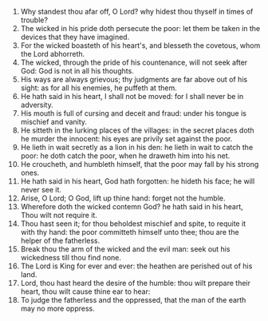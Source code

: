 1. Why standest thou afar off, O Lord? why hidest thou thyself in times of trouble?
2. The wicked in his pride doth persecute the poor: let them be taken in the devices that they have imagined.
3. For the wicked boasteth of his heart's, and blesseth the covetous, whom the Lord abhorreth.
4. The wicked, through the pride of his countenance, will not seek after God: God is not in all his thoughts.
5. His ways are always grievous; thy judgments are far above out of his sight: as for all his enemies, he puffeth at them.
6. He hath said in his heart, I shall not be moved: for I shall never be in adversity.
7. His mouth is full of cursing and deceit and fraud: under his tongue is mischief and vanity.
8. He sitteth in the lurking places of the villages: in the secret places doth he murder the innocent: his eyes are privily set against the poor.
9. He lieth in wait secretly as a lion in his den: he lieth in wait to catch the poor: he doth catch the poor, when he draweth him into his net.
10. He croucheth, and humbleth himself, that the poor may fall by his strong ones.
11. He hath said in his heart, God hath forgotten: he hideth his face; he will never see it.
12. Arise, O Lord; O God, lift up thine hand: forget not the humble.
13. Wherefore doth the wicked contemn God? he hath said in his heart, Thou wilt not require it.
14. Thou hast seen it; for thou beholdest mischief and spite, to requite it with thy hand: the poor committeth himself unto thee; thou are the helper of the fatherless.
15. Break thou the arm of the wicked and the evil man: seek out his wickedness till thou find none.
16. The Lord is King for ever and ever: the heathen are perished out of his land.
17. Lord, thou hast heard the desire of the humble: thou wilt prepare their heart, thou wilt cause thine ear to hear:
18. To judge the fatherless and the oppressed, that the man of the earth may no more oppress.
